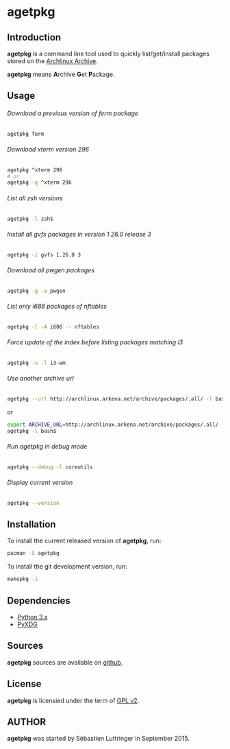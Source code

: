 agetpkg
=======

Introduction
------------
**agetpkg** is a command line tool used to quickly list/get/install packages stored on the [Archlinux Archive](https://wiki.archlinux.org/index.php/Arch_Linux_Archive).

**agetpkg** means **A**rchive **G**et **P**ackage.

Usage
-----

###### Download a previous version of ferm package
```bash
agetpkg ferm
```

###### Download xterm version 296
```bash
agetpkg ^xterm 296
# or
agetpkg -g ^xterm 296
```

###### List all zsh versions
```bash
agetpkg -l zsh$
```

###### Install all gvfs packages in version 1.26.0 release 3
```bash
agetpkg -i gvfs 1.26.0 3
```

###### Download all pwgen packages
```bash
agetpkg -g -a pwgen
```

###### List only i686 packages of nftables
```bash
agetpkg -l -A i686 -- nftables
```

###### Force update of the index before listing packages matching i3
```bash
agetpkg -u -l i3-wm
```

###### Use another archive url
```bash
agetpkg --url http://archlinux.arkena.net/archive/packages/.all/ -l bash$
```
or
```bash
export ARCHIVE_URL=http://archlinux.arkena.net/archive/packages/.all/
agetpkg -l bash$
```

###### Run agetpkg in debug mode
```bash
agetpkg --debug -l coreutils
```

###### Display current version
```bash
agetpkg --version
```

Installation
------------

To install the current released version of **agetpkg**, run:
```bash
pacman -S agetpkg
```

To install the git development version, run:
```bash
makepkg -i
```

Dependencies
------------
- [Python 3.x](http://python.org/download/releases/)
- [PyXDG](http://freedesktop.org/wiki/Software/pyxdg)

Sources
-------
**agetpkg** sources are available on [github](https://github.com/seblu/agetpkg/).

License
-------
**agetpkg** is licensied under the term of [GPL v2](http://www.gnu.org/licenses/gpl-2.0.html).

AUTHOR
------
**agetpkg** was started by Sébastien Luttringer in September 2015.
